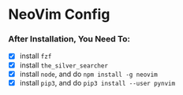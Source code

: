 # NeoVim Config

### After Installation, You Need To:

- [x] install `fzf`
- [x] install `the_silver_searcher`
- [x] install `node`, and do `npm install -g neovim`
- [x] install `pip3`, and do `pip3 install --user pynvim`
